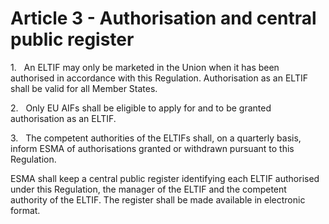 # Article 3 - Authorisation and central public register


1.   An ELTIF may only be marketed in the Union when it has been authorised in accordance with this Regulation. Authorisation as an ELTIF shall be valid for all Member States.

2.   Only EU AIFs shall be eligible to apply for and to be granted authorisation as an ELTIF.

3.   The competent authorities of the ELTIFs shall, on a quarterly basis, inform ESMA of authorisations granted or withdrawn pursuant to this Regulation.

ESMA shall keep a central public register identifying each ELTIF authorised under this Regulation, the manager of the ELTIF and the competent authority of the ELTIF. The register shall be made available in electronic format.
